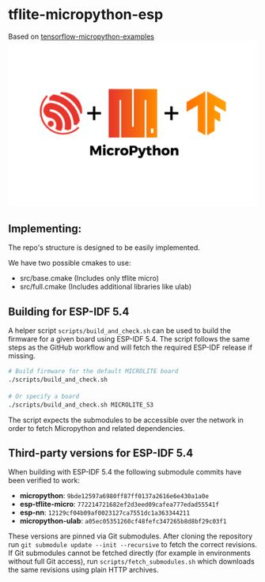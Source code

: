# tflite-micropython-esp
Based on [tensorflow-micropython-examples](https://github.com/mocleiri/tensorflow-micropython-examples)
[![logo](assets/logo.png)]()

## Implementing:
The repo's structure is designed to be easily implemented.


We have two possible cmakes to use:
- src/base.cmake (Includes only tflite micro)
- src/full.cmake (Includes additional libraries like ulab)

## Building for ESP-IDF 5.4

A helper script `scripts/build_and_check.sh` can be used to build the firmware for a given board using ESP-IDF 5.4.  The script follows the same steps as the GitHub workflow and will fetch the required ESP-IDF release if missing.

```bash
# Build firmware for the default MICROLITE board
./scripts/build_and_check.sh

# Or specify a board
./scripts/build_and_check.sh MICROLITE_S3
```

The script expects the submodules to be accessible over the network in order to fetch Micropython and related dependencies.

## Third-party versions for ESP-IDF 5.4

When building with ESP-IDF 5.4 the following submodule commits have been verified to work:

- **micropython**: `9bde12597a6980ff87ff0137a2616e6e430a1a0e`
- **esp-tflite-micro**: `772214721682ef2d3eed09cafea777edad55541f`
- **esp-nn**: `12129cf04b09af0023127ca7551dc1a363344211`
- **micropython-ulab**: `a05ec05351260cf48fefc347265b8d8bf29c03f1`

These versions are pinned via Git submodules. After cloning the repository run
`git submodule update --init --recursive` to fetch the correct revisions.
If Git submodules cannot be fetched directly (for example in environments without full Git access), run `scripts/fetch_submodules.sh` which downloads the same revisions using plain HTTP archives.

